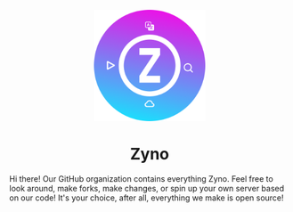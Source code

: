 <p align="center">
<img width="200" height="200" src="https://raw.githubusercontent.com/zyno-us/.github/main/zyno.png">
</p>
<h1 align="center">Zyno</h1>

Hi there! Our GitHub organization contains everything Zyno. Feel free to look around, make forks, make changes, or spin up your own server based on our code! It's your choice, after all, everything we make is open source!
